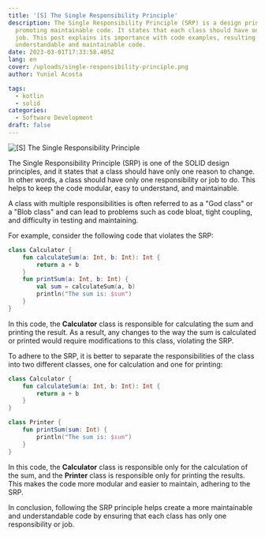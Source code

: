 ```yaml
---
title: '[S] The Single Responsibility Principle'
description: The Single Responsibility Principle (SRP) is a design principle
  promoting maintainable code. It states that each class should have only one
  job. This post explains its importance with code examples, resulting in more
  understandable and maintainable code.
date: 2023-03-01T17:33:58.405Z
lang: en
cover: /uploads/single-responsibility-principle.png
author: Yuniel Acosta

tags:
  - kotlin
  - solid
categories:
  - Software Development
draft: false
---
```


![[S] The Single Responsibility Principle](/uploads/single-responsibility-principle.png '[S] The Single Responsibility Principle')

The Single Responsibility Principle (SRP) is one of the SOLID design principles, and it states that a class should have only one reason to change. In other words, a class should have only one responsibility or job to do. This helps to keep the code modular, easy to understand, and maintainable.

A class with multiple responsibilities is often referred to as a "God class" or a "Blob class" and can lead to problems such as code bloat, tight coupling, and difficulty in testing and maintaining.

For example, consider the following code that violates the SRP:

```kotlin
class Calculator {
    fun calculateSum(a: Int, b: Int): Int {
        return a + b
    }
    fun printSum(a: Int, b: Int) {
        val sum = calculateSum(a, b)
        println("The sum is: $sum")
    }
}
```

In this code, the **Calculator** class is responsible for calculating the sum and printing the result. As a result, any changes to the way the sum is calculated or printed would require modifications to this class, violating the SRP.

To adhere to the SRP, it is better to separate the responsibilities of the class into two different classes, one for calculation and one for printing:

```kotlin
class Calculator {
    fun calculateSum(a: Int, b: Int): Int {
        return a + b
    }
}

class Printer {
    fun printSum(sum: Int) {
        println("The sum is: $sum")
    }
}
```

In this code, the **Calculator** class is responsible only for the calculation of the sum, and the **Printer** class is responsible only for printing the results. This makes the code more modular and easier to maintain, adhering to the SRP.

In conclusion, following the SRP principle helps create a more maintainable and understandable code by ensuring that each class has only one responsibility or job.
